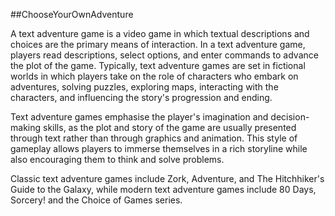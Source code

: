 ##ChooseYourOwnAdventure

A text adventure game is a video game in which textual descriptions and choices are the primary means of interaction. In a text adventure game, players read descriptions, select options, and enter commands to advance the plot of the game. Typically, text adventure games are set in fictional worlds in which players take on the role of characters who embark on adventures, solving puzzles, exploring maps, interacting with the characters, and influencing the story's progression and ending.

Text adventure games emphasise the player's imagination and decision-making skills, as the plot and story of the game are usually presented through text rather than through graphics and animation. This style of gameplay allows players to immerse themselves in a rich storyline while also encouraging them to think and solve problems.

Classic text adventure games include Zork, Adventure, and The Hitchhiker's Guide to the Galaxy, while modern text adventure games include 80 Days, Sorcery! and the Choice of Games series.
